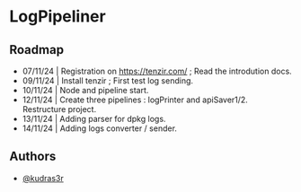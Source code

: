 
# LogPipeliner



## Roadmap

- 07/11/24 | Registration on https://tenzir.com/ ; Read the introdution docs.
- 09/11/24 | Install tenzir ; First test log sending.
- 10/11/24 | Node and pipeline start.
- 12/11/24 | Create three pipelines : logPrinter and apiSaver1/2. Restructure project.
- 13/11/24 | Adding parser for dpkg logs.
- 14/11/24 | Adding logs converter / sender.


## Authors

- [@kudras3r](https://www.github.com/kudras3r)

